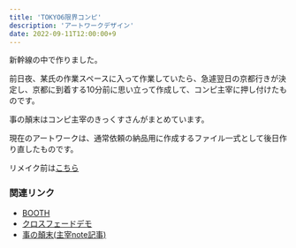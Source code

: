 ```yaml
---
title: 'TOKYO6限界コンピ'
description: 'アートワークデザイン'
date: 2022-09-11T12:00:00+9
---
```


新幹線の中で作りました。

<!--more-->

前日夜、某氏の作業スペースに入って作業していたら、急遽翌日の京都行きが決定し、京都に到着する10分前に思い立って作成して、コンピ主宰に押し付けたものです。

事の顛末はコンピ主宰のきっくすさんがまとめています。

現在のアートワークは、通常依頼の納品用に作成するファイル一式として後日作り直したものです。

リメイク前は[こちら](https://twitter.com/nirsmmy/status/1568760557268004864)

### 関連リンク
- [BOOTH](https://booth.pm/ja/items/4164265)
- [クロスフェードデモ](https://www.nicovideo.jp/watch/sm41175023)
- [事の顛末(主宰note記事)](https://note.com/studiobiotope/n/n0163430d8fa4)
